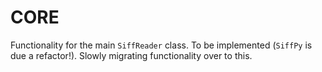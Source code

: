 # CORE

Functionality for the main `SiffReader` class. To be implemented (`SiffPy` is due a refactor!). Slowly
migrating functionality over to this.